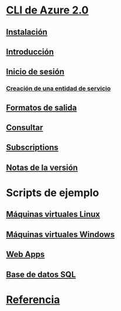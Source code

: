 # [CLI de Azure 2.0](overview.md)
## [Instalación](install-azure-cli.md)
## [Introducción](get-started-with-azure-cli.md)
## [Inicio de sesión](authenticate-azure-cli.md)
### [Creación de una entidad de servicio](create-an-azure-service-principal-azure-cli.md)
## [Formatos de salida](format-output-azure-cli.md)
## [Consultar](query-azure-cli.md)
## [Subscriptions](manage-azure-subscriptions-azure-cli.md)
## [Notas de la versión](release-notes-azure-cli.md)
# Scripts de ejemplo
## [Máquinas virtuales Linux](/azure/virtual-machines/linux/cli-samples?toc=%2fcli%2fazure%2ftoc.json&bc=%2fcli%2fazure%2fbreadcrumb%2ftoc.json)
## [Máquinas virtuales Windows](/azure/virtual-machines/windows/cli-samples?toc=%2fcli%2fazure%2ftoc.json&bc=%2fcli%2fazure%2fbreadcrumb%2ftoc.json)
## [Web Apps](/azure/app-service-web/app-service-cli-samples?toc=%2fcli%2fazure%2ftoc.json&bc=%2fcli%2fazure%2fbreadcrumb%2ftoc.json)
## [Base de datos SQL](/azure/sql-database/sql-database-cli-samples?toc=%2fcli%2fazure%2ftoc.json&bc=%2fcli%2fazure%2fbreadcrumb%2ftoc.json)
# [Referencia](../docs-ref-autogen/refTOC.md)
